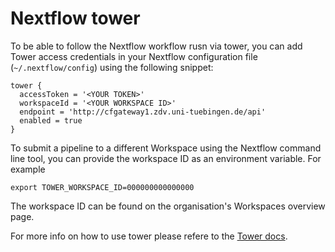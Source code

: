 # Nextflow tower

To be able to follow the Nextflow workflow rusn via tower, you can add Tower access credentials in your Nextflow configuration file (`~/.nextflow/config`) using the following snippet:

```console
tower {
  accessToken = '<YOUR TOKEN>'
  workspaceId = '<YOUR WORKSPACE ID>'
  endpoint = 'http://cfgateway1.zdv.uni-tuebingen.de/api'
  enabled = true
}
```

To submit a pipeline to a different Workspace using the Nextflow command line tool, you can provide the workspace ID as an environment variable. For example

```console
export TOWER_WORKSPACE_ID=000000000000000
```

The workspace ID can be found on the organisation's Workspaces overview page.

For more info on how to use tower please refere to the [Tower docs](https://help.tower.nf/).